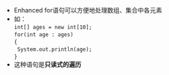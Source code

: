 - Enhanced for语句可以方便地处理数组、集合中各元素  
- 如：  
  `int[] ages = new int[10];`  
  `for(int age : ages)`  
  `{`  
  ` System.out.println(age);`  
  `}`  
- 这种语句是**只读式的遍历**
